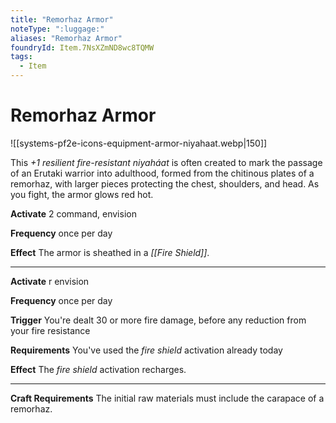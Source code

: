 ```yaml
---
title: "Remorhaz Armor"
noteType: ":luggage:"
aliases: "Remorhaz Armor"
foundryId: Item.7NsXZmND8wc8TQMW
tags:
  - Item
---
```


# Remorhaz Armor
![[systems-pf2e-icons-equipment-armor-niyahaat.webp|150]]

This _+1 resilient fire-resistant niyaháat_ is often created to mark the passage of an Erutaki warrior into adulthood, formed from the chitinous plates of a remorhaz, with larger pieces protecting the chest, shoulders, and head. As you fight, the armor glows red hot.

**Activate** 2 command, envision

**Frequency** once per day

**Effect** The armor is sheathed in a _[[Fire Shield]]_.

* * *

**Activate** r envision

**Frequency** once per day

**Trigger** You're dealt 30 or more fire damage, before any reduction from your fire resistance

**Requirements** You've used the _fire shield_ activation already today

**Effect** The _fire shield_ activation recharges.

* * *

**Craft Requirements** The initial raw materials must include the carapace of a remorhaz.
